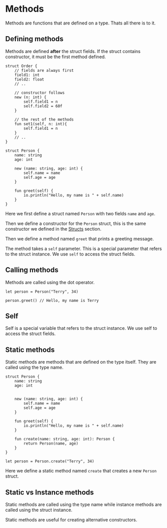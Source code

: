 # Methods

Methods are functions that are defined on a type. Thats all there is to it.

## Defining methods

Methods are defined **after** the struct fields. If the struct contains constructor, it must be the first method defined.

```ruda
struct Order {
    // fields are always first
    field1: int
    field2: float
    // ..

    // constructor follows
    new (n: int) {
        self.field1 = n
        self.field2 = 60f
    }

    // the rest of the methods
    fun set1(self, n: int){
        self.field1 = n
    }
    // ..
}
```

```ruda
struct Person {
    name: string
    age: int

    new (name: string, age: int) {
        self.name = name
        self.age = age
    }

    fun greet(self) {
        io.println("Hello, my name is " + self.name)
    }
}
```

Here we first define a struct named `Person` with two fields `name` and `age`.

Then we define a constructor for the `Person` struct, this is the same constructor we defined in the [Structs](/tutorial/structs) section.

Then we define a method named `greet` that prints a greeting message.

The method takes a `self` parameter. This is a special parameter that refers to the struct instance. We use `self` to access the struct fields.

## Calling methods

Methods are called using the dot operator.

```ruda
let person = Person("Terry", 34)

person.greet() // Hello, my name is Terry
```

## Self

Self is a special variable that refers to the struct instance. We use self to access the struct fields.

## Static methods

Static methods are methods that are defined on the type itself. They are called using the type name.

```ruda
struct Person {
    name: string
    age: int


    new (name: string, age: int) {
        self.name = name
        self.age = age
    }

    fun greet(self) {
        io.println("Hello, my name is " + self.name)
    }

    fun create(name: string, age: int): Person {
        return Person(name, age)
    }
}

let person = Person.create("Terry", 34)
```

Here we define a static method named `create` that creates a new `Person` struct.

## Static vs Instance methods

Static methods are called using the type name while instance methods are called using the struct instance.

Static methods are useful for creating alternative constructors.

